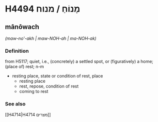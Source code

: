 # H4494 מָנוֹחַ / מנוח

## mânôwach

_(maw-no'-akh | maw-NOH-ah | ma-NOH-ak)_

### Definition

from H5117; quiet, i.e., (concretely) a settled spot, or (figuratively) a home; (place of) rest; n-m

- resting place, state or condition of rest, place
  - resting place
  - rest, repose, condition of rest
  - coming to rest

### See also

[[H4714|H4714 מצרים]]
